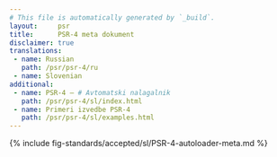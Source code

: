 ```yaml
---
# This file is automatically generated by `_build`.
layout:     psr
title:      PSR-4 meta dokument
disclaimer: true
translations:
 - name: Russian
   path: /psr/psr-4/ru
 - name: Slovenian
additional:
 - name: PSR-4 — # Avtomatski nalagalnik
   path: /psr/psr-4/sl/index.html
 - name: Primeri izvedbe PSR-4
   path: /psr/psr-4/sl/examples.html
---
```

{% include fig-standards/accepted/sl/PSR-4-autoloader-meta.md %}
